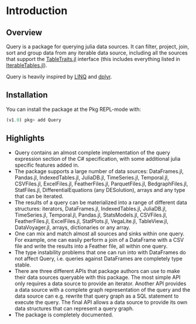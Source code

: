 # Introduction

## Overview

Query is a package for querying julia data sources. It can filter, project, join, sort and group data from any iterable data source, including all the sources that support the [TableTraits.jl](https://github.com/queryverse/TableTraits.jl) interface (this includes everything listed in [IterableTables.jl](https://github.com/queryverse/IterableTables.jl)).

Query is heavily inspired by [LINQ](https://msdn.microsoft.com/en-us/library/bb397926.aspx) and [dplyr](https://dplyr.tidyverse.org/).

## Installation

You can install the package at the Pkg REPL-mode with:
````julia
(v1.0) pkg> add Query
````

## Highlights

- Query contains an almost complete implementation of the query expression section of the C# specification, with some additional julia specific features added in.
- The package supports a large number of data sources: DataFrames.jl, Pandas.jl, IndexedTables.jl, JuliaDB.jl, TimeSeries.jl, Temporal.jl, CSVFiles.jl, ExcelFiles.jl, FeatherFiles.jl, ParquetFiles.jl, BedgraphFiles.jl, StatFiles.jl, DifferentialEquations (any DESolution), arrays and any type that can be iterated.
- The results of a query can be materialized into a range of different data structures: iterators, DataFrames.jl, IndexedTables.jl, JuliaDB.jl, TimeSeries.jl, Temporal.jl, Pandas.jl, StatsModels.jl, CSVFiles.jl, FeatherFiles.jl, ExcelFiles.jl, StatPlots.jl, VegaLite.jl, TableView.jl, DataVoyager.jl, arrays, dictionaries or any array.
- One can mix and match almost all sources and sinks within one query. For example, one can easily perform a join of a DataFrame with a CSV file and write the results into a Feather file, all within one query.
- The type instability problems that one can run into with DataFrames do not affect Query, i.e. queries against DataFrames are completely type stable.
- There are three different APIs that package authors can use to make their data sources queryable with this package. The most simple API only requires a data source to provide an iterator. Another API provides a data source with a complete graph representation of the query and the data source can e.g. rewrite that query graph as a SQL statement to execute the query. The final API allows a data source to provide its own data structures that can represent a query graph.
- The package is completely documented.

